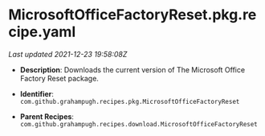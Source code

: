 # MicrosoftOfficeFactoryReset.pkg.recipe.yaml

_Last updated 2021-12-23 19:58:08Z_

- **Description**: Downloads the current version of The Microsoft Office Factory Reset package.

- **Identifier**: `com.github.grahampugh.recipes.pkg.MicrosoftOfficeFactoryReset`

- **Parent Recipes**: `com.github.grahampugh.recipes.download.MicrosoftOfficeFactoryReset`